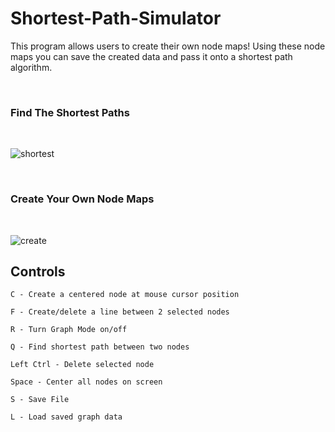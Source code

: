 # Shortest-Path-Simulator

This program allows users to create their own node maps! Using these node maps you can save the created data and pass it onto a shortest path algorithm.

<br>

### Find The Shortest Paths

<br>

![shortest](https://user-images.githubusercontent.com/85767913/152070886-4de6c79f-4b13-4bcb-9619-bc592002fb0e.gif)

<br>

### Create Your Own Node Maps

<br>

![create](https://user-images.githubusercontent.com/85767913/152071351-b840e917-9e77-4e17-abb3-ba852505f8e3.gif)


## Controls
`C - Create a centered node at mouse cursor position`

`F - Create/delete a line between 2 selected nodes`

`R - Turn Graph Mode on/off`

`Q - Find shortest path between two nodes`

`Left Ctrl - Delete selected node`

`Space - Center all nodes on screen`

`S - Save File`

`L - Load saved graph data`
